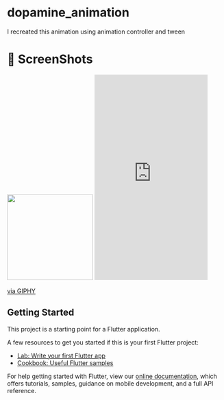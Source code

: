 # dopamine_animation

I recreated this animation using animation controller and tween


# :camera_flash: ScreenShots

<img src="[https://i.ibb.co/R7J9K79/Screenshot-20220804-121851.png](https://media.giphy.com/media/RChwoS28Srr6wUR250/giphy.gif)" width="200" />
<iframe src="https://giphy.com/embed/RChwoS28Srr6wUR250" width="264" height="480" frameBorder="0" class="giphy-embed" allowFullScreen></iframe><p><a href="https://giphy.com/gifs/RChwoS28Srr6wUR250">via GIPHY</a></p>

## Getting Started

This project is a starting point for a Flutter application.

A few resources to get you started if this is your first Flutter project:

- [Lab: Write your first Flutter app](https://flutter.dev/docs/get-started/codelab)
- [Cookbook: Useful Flutter samples](https://flutter.dev/docs/cookbook)

For help getting started with Flutter, view our
[online documentation](https://flutter.dev/docs), which offers tutorials,
samples, guidance on mobile development, and a full API reference.
